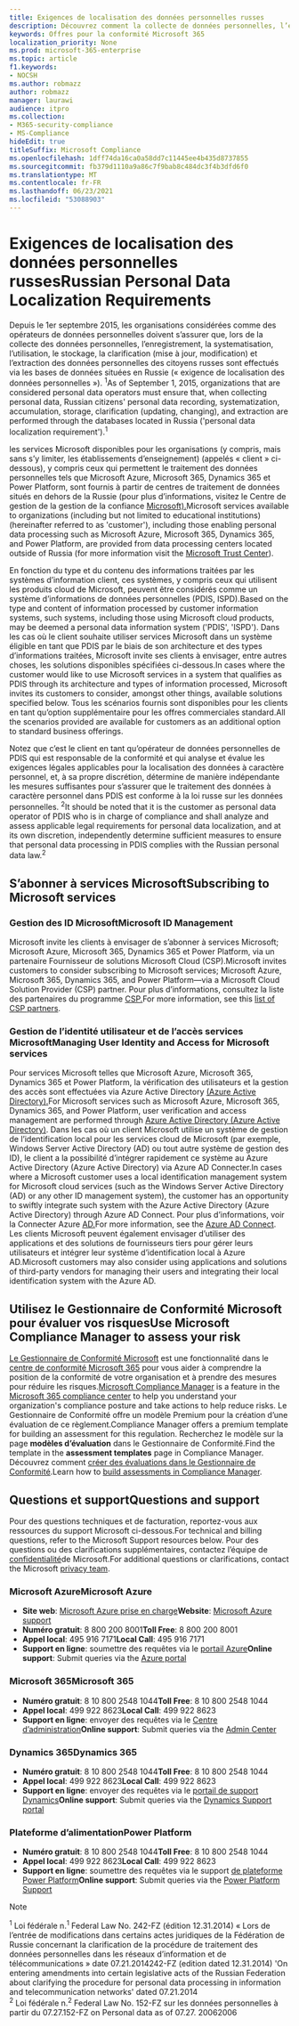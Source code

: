 ```yaml
---
title: Exigences de localisation des données personnelles russes
description: Découvrez comment la collecte de données personnelles, l’enregistrement des données personnelles des citoyens russes, la systematisation, l’exploitation, le stockage, la clarification et l’extraction des données personnelles des citoyens russes sont effectuées dans des bases de données et des services Microsoft situées en Russie.
keywords: Offres pour la conformité Microsoft 365
localization_priority: None
ms.prod: microsoft-365-enterprise
ms.topic: article
f1.keywords:
- NOCSH
ms.author: robmazz
author: robmazz
manager: laurawi
audience: itpro
ms.collection:
- M365-security-compliance
- MS-Compliance
hideEdit: true
titleSuffix: Microsoft Compliance
ms.openlocfilehash: 1dff74da16ca0a58dd7c11445ee4b435d8737855
ms.sourcegitcommit: fb379d1110a9a86c7f9bab8c484dc3f4b3dfd6f0
ms.translationtype: MT
ms.contentlocale: fr-FR
ms.lasthandoff: 06/23/2021
ms.locfileid: "53088903"
---
```

# <a name="russian-personal-data-localization-requirements"></a><span data-ttu-id="041ee-104">Exigences de localisation des données personnelles russes</span><span class="sxs-lookup"><span data-stu-id="041ee-104">Russian Personal Data Localization Requirements</span></span>

<span data-ttu-id="041ee-105">Depuis le 1er septembre 2015, les organisations considérées comme des opérateurs de données personnelles doivent s’assurer que, lors de la collecte des données personnelles, l’enregistrement, la systematisation, l’utilisation, le stockage, la clarification (mise à jour, modification) et l’extraction des données personnelles des citoyens russes sont effectués via les bases de données situées en Russie (« exigence de localisation des données personnelles »). <sup>1</sup></span><span class="sxs-lookup"><span data-stu-id="041ee-105">As of September 1, 2015, organizations that are considered personal data operators must ensure that, when collecting personal data, Russian citizens' personal data recording, systematization, accumulation, storage, clarification (updating, changing), and extraction are performed through the databases located in Russia ('personal data localization requirement').<sup>1</sup></span></span>

<span data-ttu-id="041ee-106">les services Microsoft disponibles pour les organisations (y compris, mais sans s’y limiter, les établissements d’enseignement) (appelés « client » ci-dessous), y compris ceux qui permettent le traitement des données personnelles tels que Microsoft Azure, Microsoft 365, Dynamics 365 et Power Platform, sont fournis à partir de centres de traitement de données situés en dehors de la Russie (pour plus d’informations, visitez le Centre de gestion de la gestion de la confiance [Microsoft).](https://www.microsoft.com/trust-center)</span><span class="sxs-lookup"><span data-stu-id="041ee-106">Microsoft services available to organizations (including but not limited to educational institutions) (hereinafter referred to as 'customer'), including those enabling personal data processing such as Microsoft Azure, Microsoft 365, Dynamics 365, and Power Platform, are provided from data processing centers located outside of Russia (for more information visit the [Microsoft Trust Center](https://www.microsoft.com/trust-center)).</span></span>

<span data-ttu-id="041ee-107">En fonction du type et du contenu des informations traitées par les systèmes d’information client, ces systèmes, y compris ceux qui utilisent les produits cloud de Microsoft, peuvent être considérés comme un système d’informations de données personnelles (PDIS, ISPD).</span><span class="sxs-lookup"><span data-stu-id="041ee-107">Based on the type and content of information processed by customer information systems, such systems, including those using Microsoft cloud products, may be deemed a personal data information system ('PDIS', 'ISPD').</span></span> <span data-ttu-id="041ee-108">Dans les cas où le client souhaite utiliser services Microsoft dans un système éligible en tant que PDIS par le biais de son architecture et des types d’informations traitées, Microsoft invite ses clients à envisager, entre autres choses, les solutions disponibles spécifiées ci-dessous.</span><span class="sxs-lookup"><span data-stu-id="041ee-108">In cases where the customer would like to use Microsoft services in a system that qualifies as PDIS through its architecture and types of information processed, Microsoft invites its customers to consider, amongst other things, available solutions specified below.</span></span> <span data-ttu-id="041ee-109">Tous les scénarios fournis sont disponibles pour les clients en tant qu’option supplémentaire pour les offres commerciales standard.</span><span class="sxs-lookup"><span data-stu-id="041ee-109">All the scenarios provided are available for customers as an additional option to standard business offerings.</span></span>

<span data-ttu-id="041ee-110">Notez que c’est le client en tant qu’opérateur de données personnelles de PDIS qui est responsable de la conformité et qui analyse et évalue les exigences légales applicables pour la localisation des données à caractère personnel, et, à sa propre discrétion, détermine de manière indépendante les mesures suffisantes pour s’assurer que le traitement des données à caractère personnel dans PDIS est conforme à la loi russe sur les données personnelles. <sup>2</sup></span><span class="sxs-lookup"><span data-stu-id="041ee-110">It should be noted that it is the customer as personal data operator of PDIS who is in charge of compliance and shall analyze and assess applicable legal requirements for personal data localization, and at its own discretion, independently determine sufficient measures to ensure that personal data processing in PDIS complies with the Russian personal data law.<sup>2</sup></span></span>

## <a name="subscribing-to-microsoft-services"></a><span data-ttu-id="041ee-111">S’abonner à services Microsoft</span><span class="sxs-lookup"><span data-stu-id="041ee-111">Subscribing to Microsoft services</span></span>

### <a name="microsoft-id-management"></a><span data-ttu-id="041ee-112">Gestion des ID Microsoft</span><span class="sxs-lookup"><span data-stu-id="041ee-112">Microsoft ID Management</span></span>

<span data-ttu-id="041ee-113">Microsoft invite les clients à envisager de s’abonner à services Microsoft; Microsoft Azure, Microsoft 365, Dynamics 365 et Power Platform, via un partenaire Fournisseur de solutions Microsoft Cloud (CSP).</span><span class="sxs-lookup"><span data-stu-id="041ee-113">Microsoft invites customers to consider subscribing to Microsoft services; Microsoft Azure, Microsoft 365, Dynamics 365, and Power Platform—via a Microsoft Cloud Solution Provider (CSP) partner.</span></span> <span data-ttu-id="041ee-114">Pour plus d’informations, consultez la liste des partenaires du programme [CSP.](https://pinpoint.microsoft.com/search?type=services&campaign=691)</span><span class="sxs-lookup"><span data-stu-id="041ee-114">For more information, see this [list of CSP partners](https://pinpoint.microsoft.com/search?type=services&campaign=691).</span></span>

### <a name="managing-user-identity-and-access-for-microsoft-services"></a><span data-ttu-id="041ee-115">Gestion de l’identité utilisateur et de l’accès services Microsoft</span><span class="sxs-lookup"><span data-stu-id="041ee-115">Managing User Identity and Access for Microsoft services</span></span>

<span data-ttu-id="041ee-116">Pour services Microsoft telles que Microsoft Azure, Microsoft 365, Dynamics 365 et Power Platform, la vérification des utilisateurs et la gestion des accès sont effectuées via Azure Active Directory [(Azure Active Directory).](https://azure.microsoft.com/services/active-directory/)</span><span class="sxs-lookup"><span data-stu-id="041ee-116">For Microsoft services such as Microsoft Azure, Microsoft 365, Dynamics 365, and Power Platform, user verification and access management are performed through [Azure Active Directory (Azure Active Directory)](https://azure.microsoft.com/services/active-directory/).</span></span> <span data-ttu-id="041ee-117">Dans les cas où un client Microsoft utilise un système de gestion de l’identification local pour les services cloud de Microsoft (par exemple, Windows Server Active Directory (AD) ou tout autre système de gestion des ID), le client a la possibilité d’intégrer rapidement ce système au Azure Active Directory (Azure Active Directory) via Azure AD Connecter.</span><span class="sxs-lookup"><span data-stu-id="041ee-117">In cases where a Microsoft customer uses a local identification management system for Microsoft cloud services (such as the Windows Server Active Directory (AD) or any other ID management system), the customer has an opportunity to swiftly integrate such system with the Azure Active Directory (Azure Active Directory) through Azure AD Connect.</span></span> <span data-ttu-id="041ee-118">Pour plus d’informations, voir la Connecter Azure [AD.](/azure/active-directory/cloud-provisioning/)</span><span class="sxs-lookup"><span data-stu-id="041ee-118">For more information, see the [Azure AD Connect](/azure/active-directory/cloud-provisioning/).</span></span> <span data-ttu-id="041ee-119">Les clients Microsoft peuvent également envisager d’utiliser des applications et des solutions de fournisseurs tiers pour gérer leurs utilisateurs et intégrer leur système d’identification local à Azure AD.</span><span class="sxs-lookup"><span data-stu-id="041ee-119">Microsoft customers may also consider using applications and solutions of third-party vendors for managing their users and integrating their local identification system with the Azure AD.</span></span>

## <a name="use-microsoft-compliance-manager-to-assess-your-risk"></a><span data-ttu-id="041ee-120">Utilisez le Gestionnaire de Conformité Microsoft pour évaluer vos risques</span><span class="sxs-lookup"><span data-stu-id="041ee-120">Use Microsoft Compliance Manager to assess your risk</span></span>

<span data-ttu-id="041ee-121">[Le Gestionnaire de Conformité Microsoft](/microsoft-365/compliance/compliance-manager) est une fonctionnalité dans le [centre de conformité Microsoft 365](/microsoft-365/compliance/microsoft-365-compliance-center) pour vous aider à comprendre la position de la conformité de votre organisation et à prendre des mesures pour réduire les risques.</span><span class="sxs-lookup"><span data-stu-id="041ee-121">[Microsoft Compliance Manager](/microsoft-365/compliance/compliance-manager) is a feature in the [Microsoft 365 compliance center](/microsoft-365/compliance/microsoft-365-compliance-center) to help you understand your organization's compliance posture and take actions to help reduce risks.</span></span> <span data-ttu-id="041ee-122">Le Gestionnaire de Conformité offre un modèle Premium pour la création d’une évaluation de ce règlement.</span><span class="sxs-lookup"><span data-stu-id="041ee-122">Compliance Manager offers a premium template for building an assessment for this regulation.</span></span> <span data-ttu-id="041ee-123">Recherchez le modèle sur la page **modèles d’évaluation** dans le Gestionnaire de Conformité.</span><span class="sxs-lookup"><span data-stu-id="041ee-123">Find the template in the **assessment templates** page in Compliance Manager.</span></span> <span data-ttu-id="041ee-124">Découvrez comment [créer des évaluations dans le Gestionnaire de Conformité](/microsoft-365/compliance/compliance-manager-assessments).</span><span class="sxs-lookup"><span data-stu-id="041ee-124">Learn how to [build assessments in Compliance Manager](/microsoft-365/compliance/compliance-manager-assessments).</span></span>

## <a name="questions-and-support"></a><span data-ttu-id="041ee-125">Questions et support</span><span class="sxs-lookup"><span data-stu-id="041ee-125">Questions and support</span></span>

<span data-ttu-id="041ee-126">Pour des questions techniques et de facturation, reportez-vous aux ressources du support Microsoft ci-dessous.</span><span class="sxs-lookup"><span data-stu-id="041ee-126">For technical and billing questions, refer to the Microsoft Support resources below.</span></span> <span data-ttu-id="041ee-127">Pour des questions ou des clarifications supplémentaires, contactez l’équipe de [confidentialité](https://support.microsoft.com/gp/privacy-page)de Microsoft.</span><span class="sxs-lookup"><span data-stu-id="041ee-127">For additional questions or clarifications, contact the Microsoft [privacy team](https://support.microsoft.com/gp/privacy-page).</span></span>

### <a name="microsoft-azure"></a><span data-ttu-id="041ee-128">Microsoft Azure</span><span class="sxs-lookup"><span data-stu-id="041ee-128">Microsoft Azure</span></span>

- <span data-ttu-id="041ee-129">**Site web**: [Microsoft Azure prise en charge](https://aka.ms/GetAzureSupport)</span><span class="sxs-lookup"><span data-stu-id="041ee-129">**Website**: [Microsoft Azure support](https://aka.ms/GetAzureSupport)</span></span>
- <span data-ttu-id="041ee-130">**Numéro gratuit**: 8 800 200 8001</span><span class="sxs-lookup"><span data-stu-id="041ee-130">**Toll Free**: 8 800 200 8001</span></span>
- <span data-ttu-id="041ee-131">**Appel local**: 495 916 7171</span><span class="sxs-lookup"><span data-stu-id="041ee-131">**Local Call**: 495 916 7171</span></span>
- <span data-ttu-id="041ee-132">**Support en ligne**: soumettre des requêtes via le [portail Azure](https://portal.azure.com)</span><span class="sxs-lookup"><span data-stu-id="041ee-132">**Online support**: Submit queries via the [Azure portal](https://portal.azure.com)</span></span>

### <a name="microsoft-365"></a><span data-ttu-id="041ee-133">Microsoft 365</span><span class="sxs-lookup"><span data-stu-id="041ee-133">Microsoft 365</span></span>

- <span data-ttu-id="041ee-134">**Numéro gratuit**: 8 10 800 2548 1044</span><span class="sxs-lookup"><span data-stu-id="041ee-134">**Toll Free**: 8 10 800 2548 1044</span></span>
- <span data-ttu-id="041ee-135">**Appel local**: 499 922 8623</span><span class="sxs-lookup"><span data-stu-id="041ee-135">**Local Call**: 499 922 8623</span></span>
- <span data-ttu-id="041ee-136">**Support en ligne**: envoyer des requêtes via le [Centre d’administration](https://portal.office.com/)</span><span class="sxs-lookup"><span data-stu-id="041ee-136">**Online support**: Submit queries via the [Admin Center](https://portal.office.com/)</span></span>

### <a name="dynamics-365"></a><span data-ttu-id="041ee-137">Dynamics 365</span><span class="sxs-lookup"><span data-stu-id="041ee-137">Dynamics 365</span></span>

- <span data-ttu-id="041ee-138">**Numéro gratuit**: 8 10 800 2548 1044</span><span class="sxs-lookup"><span data-stu-id="041ee-138">**Toll Free**: 8 10 800 2548 1044</span></span>
- <span data-ttu-id="041ee-139">**Appel local**: 499 922 8623</span><span class="sxs-lookup"><span data-stu-id="041ee-139">**Local Call**: 499 922 8623</span></span>
- <span data-ttu-id="041ee-140">**Support en ligne**: envoyer des requêtes via le [portail de support Dynamics](https://dynamics.microsoft.com/support/)</span><span class="sxs-lookup"><span data-stu-id="041ee-140">**Online support**: Submit queries via the [Dynamics Support portal](https://dynamics.microsoft.com/support/)</span></span>

### <a name="power-platform"></a><span data-ttu-id="041ee-141">Plateforme d’alimentation</span><span class="sxs-lookup"><span data-stu-id="041ee-141">Power Platform</span></span>

- <span data-ttu-id="041ee-142">**Numéro gratuit**: 8 10 800 2548 1044</span><span class="sxs-lookup"><span data-stu-id="041ee-142">**Toll Free**: 8 10 800 2548 1044</span></span>
- <span data-ttu-id="041ee-143">**Appel local**: 499 922 8623</span><span class="sxs-lookup"><span data-stu-id="041ee-143">**Local Call**: 499 922 8623</span></span>
- <span data-ttu-id="041ee-144">**Support en ligne**: soumettre des requêtes via le support [de plateforme Power Platform](/power-platform/admin/get-help-support)</span><span class="sxs-lookup"><span data-stu-id="041ee-144">**Online support**: Submit queries via the [Power Platform Support](/power-platform/admin/get-help-support)</span></span>

> [!NOTE]
> <span data-ttu-id="041ee-145"><sup>1</sup> Loi fédérale n.</span><span class="sxs-lookup"><span data-stu-id="041ee-145"><sup>1</sup> Federal Law No.</span></span> <span data-ttu-id="041ee-146">242-FZ (édition 12.31.2014) « Lors de l’entrée de modifications dans certains actes juridiques de la Fédération de Russie concernant la clarification de la procédure de traitement des données personnelles dans les réseaux d’information et de télécommunications » date 07.21.2014</span><span class="sxs-lookup"><span data-stu-id="041ee-146">242-FZ (edition dated 12.31.2014) 'On entering amendments into certain legislative acts of the Russian Federation about clarifying the procedure for personal data processing in information and telecommunication networks' dated 07.21.2014</span></span> <br>
> <span data-ttu-id="041ee-147"><sup>2</sup> Loi fédérale n.</span><span class="sxs-lookup"><span data-stu-id="041ee-147"><sup>2</sup> Federal Law No.</span></span> <span data-ttu-id="041ee-148">152-FZ sur les données personnelles à partir du 07.27.</span><span class="sxs-lookup"><span data-stu-id="041ee-148">152-FZ on Personal data as of 07.27.</span></span> <span data-ttu-id="041ee-149">2006</span><span class="sxs-lookup"><span data-stu-id="041ee-149">2006</span></span><br>
